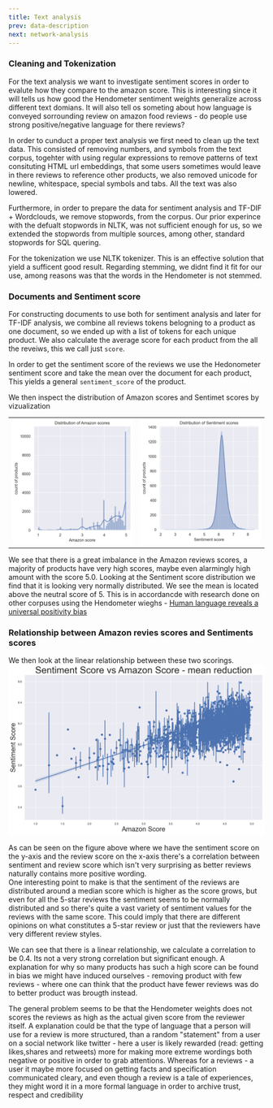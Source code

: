 ```yaml
---
title: Text analysis
prev: data-description
next: network-analysis
---
```

### Cleaning and Tokenization
For the text analysis we want to investigate sentiment scores in order to evalute how they compare to the amazon score. This is interesting since it will tells us how good the Hendometer sentiment weights generalize across different text domians. It will also tell os someting about how language is conveyed sorrounding review on amazon food reviews - do people use strong positive/negative language for there reviews?  

In order to cunduct a proper text analysis we first need to clean up the text data. This consisted of removing numbers, and symbols from the text corpus, togehter with using regular expressions to remove patterns of text consituting HTML url embeddings, that some users sometimes would leave in there reviews to reference other products, we also removed unicode for newline, whitespace, special symbols and tabs. All the text was also lowered.  

Furthermore, in order to prepare the data for sentiment analysis and TF-DIF + Wordclouds, we remove stopwords, from the corpus. Our prior experince with the defualt stopwords in NLTK, was not sufficient enough for us, so we extended the stopwords from multiple sources, among other, standard stopwords for SQL quering.  

For the tokenization we use NLTK tokenizer. This is an effective solution that yield a sufficent good result. Regarding stemming, we didnt find it fit for our use, among reasons was that the words in the Hendometer is not stemmed.  

### Documents and Sentiment score
For constructing documents to use both for sentiment analysis and later for TF-IDF analysis, we combine all reviews tokens belogning to a product as one document, so we ended up with a list of tokens for each unique product. We also calculate the average score for each product from the all the reveiws, this we call just `score`.  

In order to get the sentiment score of the reviews we use the Hedonometer sentiment score and
take the mean over the document for each product, This yields a general `sentiment_score` of the product.  

We then inspect the distribution of Amazon scores and Sentimet scores by vizualization

|      |  |
| ---      | ---       |
| ![](/images/amazon_score.png) | ![](/images/sentiment_score.png) |

We see that there is a great imbalance in the Amazon reviews scores, a majority of products have very high scores, maybe even alarmingly high amount with the score 5.0.
Looking at the Sentiment score distribution we find that it is looking very normally distributed. We see the mean is located above the neutral score of 5. This is in accordancde with research done on other corpuses using the Hendometer wieghs - [Human language reveals a universal positivity bias](https://arxiv.org/abs/1406.3855)

### Relationship between Amazon revies scores and Sentiments scores
We then look at the linear relationship between these two scorings.
<img src="/images/mean_amazon_sentiment.png">

As can be seen on the figure above where we have the sentiment score on the y-axis and the 
review score on the x-axis there's a correlation between sentiment and review score which isn't very
surprising as better reviews naturally contains more positive wording. 
<br>
One interesting point to make is that the sentiment of the reviews are distributed around a 
median score which is higher as the score grows, but even for all the 5-star reviews the 
sentiment seems to be normally distributed and so there's quite a vast variety of sentiment
values for the reviews with the same score. This could imply that there are different opinions
on what constitutes a 5-star review or just that the reviewers have very different review styles.  

We can see that there is a linear relationship, we calculate a correlation to be  0.4. Its not a very strong correlation but significant enough.
A explanation for why so many products has such a high score can be found in bias we might have induced ourselves - removing product with few reviews - where one can think that the product have fewer reviews was do to better product was brougth instead.

The general problem seems to be that the Hendometer weights does not scores the reviews as high as the actual given score from the reviewer itself. A explanation could be that the type of language that a person will use for a review is more structured, than a random "statement" from a user on a social network like twitter - here a user is likely rewarded (read: getting likes,shares and retweets) more for making more extreme wordings both negative or positive in order to grab attentions. Whereas for a reviews - a user it maybe more focused on getting facts and specification communicated cleary, and even though a review is a tale of experiences, they might word it in a more formal language in order to archive trust, respect and credibility

